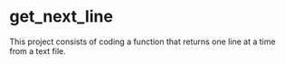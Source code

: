# get_next_line

This project consists of coding a function that returns one line at a time from a text file.
